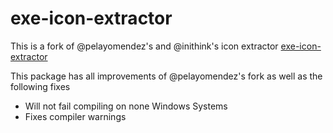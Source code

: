 # exe-icon-extractor

This is a fork of @pelayomendez's and @inithink's icon extractor [exe-icon-extractor](https://www.npmjs.com/package/exe-icon-extractor)

This package has all improvements of @pelayomendez's fork as well as the following fixes
- Will not fail compiling on none Windows Systems
- Fixes compiler warnings